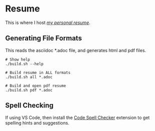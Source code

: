 # Resume

This is where I host *[my personal resume](resume-eddie-corrigall-20231002.pdf)*.

## Generating File Formats

This reads the asciidoc *.adoc file, and generates html and pdf files.

```shell
# Show help
./build.sh --help

# Build resume in ALL formats
./build.sh all *.adoc

# Build and open pdf resume
./build.sh pdf *.adoc
```

## Spell Checking

If using VS Code, then install the [Code Spell Checker](https://marketplace.visualstudio.com/items?itemName=streetsidesoftware.code-spell-checker) extension to get spelling hints and suggestions.